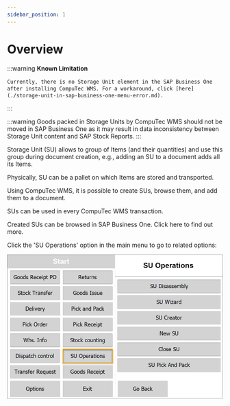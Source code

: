 ```yaml
---
sidebar_position: 1
---
```


# Overview

:::warning
    **Known Limitation**

    Currently, there is no Storage Unit element in the SAP Business One after installing CompuTec WMS. For a workaround, click [here](./storage-unit-in-sap-business-one-menu-error.md).
:::

:::warning
    Goods packed in Storage Units by CompuTec WMS should not be moved in SAP Business One as it may result in data inconsistency between Storage Unit content and SAP Stock Reports.
:::

Storage Unit (SU) allows to group of Items (and their quantities) and use this group during document creation, e.g., adding an SU to a document adds all its Items.

Physically, SU can be a pallet on which Items are stored and transported.

Using CompuTec WMS, it is possible to create SUs, browse them, and add them to a document.

SUs can be used in every CompuTec WMS transaction.

Created SUs can be browsed in SAP Business One. Click here to find out more.

Click the 'SU Operations' option in the main menu to go to related options:

![SU](./media/SUOperations.webp)
